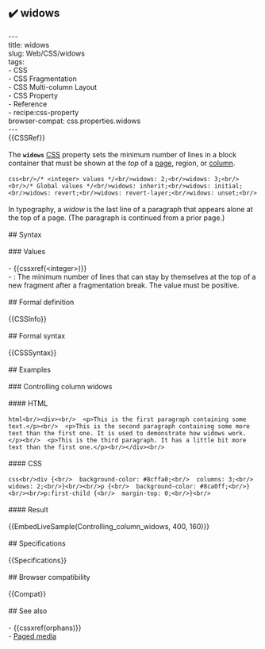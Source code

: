 ## ✔️ widows 
 ---<br/>title: widows<br/>slug: Web/CSS/widows<br/>tags:<br/>  - CSS<br/>  - CSS Fragmentation<br/>  - CSS Multi-column Layout<br/>  - CSS Property<br/>  - Reference<br/>  - recipe:css-property<br/>browser-compat: css.properties.widows<br/>---<br/>{{CSSRef}}<br/><br/>The **`widows`** [CSS](/en-US/docs/Web/CSS) property sets the minimum number of lines in a block container that must be shown at the _top_ of a [page](/en-US/docs/Web/CSS/Paged_Media), region, or [column](/en-US/docs/Web/CSS/CSS_Columns).<br/><br/>```css<br/>/* <integer> values */<br/>widows: 2;<br/>widows: 3;<br/><br/>/* Global values */<br/>widows: inherit;<br/>widows: initial;<br/>widows: revert;<br/>widows: revert-layer;<br/>widows: unset;<br/>```<br/><br/>In typography, a _widow_ is the last line of a paragraph that appears alone at the top of a page. (The paragraph is continued from a prior page.)<br/><br/>## Syntax<br/><br/>### Values<br/><br/>- {{cssxref(&lt;integer&gt;)}}<br/>  - : The minimum number of lines that can stay by themselves at the top of a new fragment after a fragmentation break. The value must be positive.<br/><br/>## Formal definition<br/><br/>{{CSSInfo}}<br/><br/>## Formal syntax<br/><br/>{{CSSSyntax}}<br/><br/>## Examples<br/><br/>### Controlling column widows<br/><br/>#### HTML<br/><br/>```html<br/><div><br/>  <p>This is the first paragraph containing some text.</p><br/>  <p>This is the second paragraph containing some more text than the first one. It is used to demonstrate how widows work.</p><br/>  <p>This is the third paragraph. It has a little bit more text than the first one.</p><br/></div><br/>```<br/><br/>#### CSS<br/><br/>```css<br/>div {<br/>  background-color: #8cffa0;<br/>  columns: 3;<br/>  widows: 2;<br/>}<br/><br/>p {<br/>  background-color: #8ca0ff;<br/>}<br/><br/>p:first-child {<br/>  margin-top: 0;<br/>}<br/>```<br/><br/>#### Result<br/><br/>{{EmbedLiveSample(Controlling_column_widows, 400, 160)}}<br/><br/>## Specifications<br/><br/>{{Specifications}}<br/><br/>## Browser compatibility<br/><br/>{{Compat}}<br/><br/>## See also<br/><br/>- {{cssxref(orphans)}}<br/>- [Paged media](/en-US/docs/Web/CSS/Paged_Media)<br/>